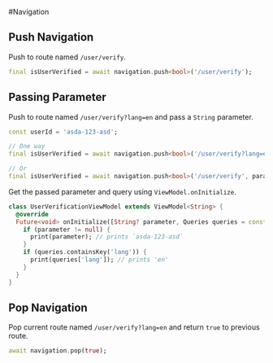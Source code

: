 #Navigation

## Push Navigation

Push to route named `/user/verify`.

```dart
final isUserVerified = await navigation.push<bool>('/user/verify');
```
## Passing Parameter

Push to route named `/user/verify?lang=en` and pass a `String` parameter.

```dart
const userId = 'asda-123-asd';

// One way
final isUserVerified = await navigation.push<bool>('/user/verify?lang=en', parameter: userId);

// Or
final isUserVerified = await navigation.push<bool>('/user/verify', parameter: userId, queries: {'lang': 'en'});
```

Get the passed parameter and query using `ViewModel.onInitialize`.

```dart
class UserVerificationViewModel extends ViewModel<String> {
  @override
  Future<void> onInitialize([String? parameter, Queries queries = const {}]) async {
    if (parameter != null) {
      print(parameter); // prints `asda-123-asd`
    }
    if (queries.containsKey('lang')) {
      print(queries['lang']); // prints 'en'
    }
  }
}
```
## Pop Navigation

Pop current route named `/user/verify?lang=en` and return `true` to previous route.

```dart
await navigation.pop(true);
```